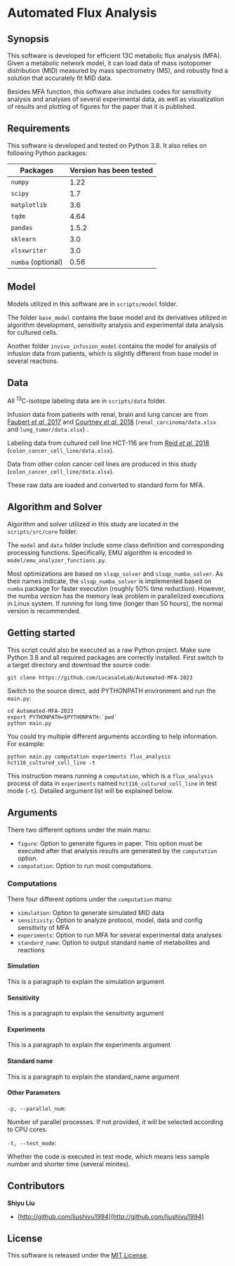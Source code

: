 # Automated Flux Analysis


## Synopsis

This software is developed for efficient 13C metabolic flux analysis (MFA). Given a metabolic network model, it can load data of mass isotopomer distribution (MID) measured by mass spectrometry (MS), and robustly find a solution that accurately fit MID data.

Besides MFA function, this software also includes codes for sensitivity analysis and analyses of several experimental data, as well as visualization of results and plotting of figures for the paper that it is published.

## Requirements

This software is developed and tested on Python 3.8. It also relies on following Python packages:

| Packages           | Version has been tested |
|--------------------|-------------------------|
| `numpy`            | 1.22                    |
| `scipy`            | 1.7                     |
| `matplotlib`       | 3.6                     |
| `tqdm`             | 4.64                    |
| `pandas`           | 1.5.2                   |
| `sklearn`          | 3.0                     |
| `xlsxwriter`       | 3.0                     |
| `numba` (optional) | 0.56                    |

[//]: # (For convenience, an out-of-the-box Docker image is provided to run this code. This docker image is tested on `docker-ce` in Ubuntu with Docker version `19.03.1`. &#40;See Usages part for details.&#41;)

## Model
Models utilized in this software are in `scripts/model` folder.

The folder `base_model` contains the base model and its derivatives utilized in algorithm development, sensitivity analysis and experimental data analysis for cultured cells.

Another folder `invivo_infusion_model` contains the model for analysis of infusion data from patients, which is slightly different from base model in several reactions.

## Data
All <sup>13</sup>C-isotope labeling data are in `scripts/data` folder. 

Infusion data from patients with renal, brain  and lung cancer are from [Faubert *et al*, 2017](https://doi.org/10.1016/j.cell.2017.09.019) and [Courtney *et al*, 2018](https://doi.org/10.1016/j.cmet.2018.07.020) (`renal_carcinoma/data.xlsx` and `lung_tumor/data.xlsx`) .

Labeling data from cultured cell line HCT-116 are from [Reid *et al*, 2018](https://doi.org/10.1038/s41467-018-07868-6) (`colon_cancer_cell_line/data.xlsx`).

Data from other colon cancer cell lines are produced in this study (`colon_cancer_cell_line/data.xlsx`).

These raw data are loaded and converted to standard form for MFA.

## Algorithm and Solver
Algorithm and solver utilized in this study are located in the `scripts/src/core` folder.

The `model` and `data` folder include some class definition and corresponding processing functions. Specifically, EMU algorithm is encoded in `model/emu_analyzer_functions.py`.

Most optimizations are based on `slsqp_solver` and `slsqp_numba_solver`. As their names indicate, the `slsqp_numba_solver` is implemented based on `numba` package for faster execution (roughly 50% time reduction). However, the numba version has the memory leak problem in parallelized executions in Linux system. If running for long time (longer than 50 hours), the normal version is recommended.


<!---
The Docker version will be available in the future


### Docker (recommended)
First install an appropriate Docker version ([see here for details](https://docs.docker.com/install/)). Then a model could be executed by the following script:

```shell script
MODEL=model1_m5
TARGET_PATH=/your/path/to/output
cd $TARGET_PATH
docker run -it --rm --name python_$MODEL -v `pwd`:/Lactate_MFA/new_models \
  locasalelab/lactate_mfa:latest $MODEL --test_mode
```

In this script, you could modify the value of `MODEL` to the name of your target model, and modify the value of `TARGET_PATH` to the path that you want to output results. Available model name is listed in following section. BE CAREFUL that the target path would be visited as root account in container! The flag `--test_mode` or `-t` makes the code run quickly in a test mode, and could be removed to run a formal mode. The formal running takes tens of hours.

-->

## Getting started

This script could also be executed as a raw Python project. Make sure Python 3.8 and all required packages are correctly installed. First switch to a target directory and download the source code:

```shell script
git clone https://github.com/LocasaleLab/Automated-MFA-2023
```

Switch to the source direct, add PYTHONPATH environment and run the `main.py`:

```shell script
cd Automated-MFA-2023
export PYTHONPATH=$PYTHONPATH:`pwd`
python main.py
```

You could try multiple different arguments according to help information. For example:

```shell script
python main.py computation experiments flux_analysis hct116_cultured_cell_line -t
```

This instruction means running a `computation`, which is a `flux_analysis` process of data in `experiments` named `hct116_cultured_cell_line` in test mode (`-t`). 
Detailed argument list will be explained below.

## Arguments

There two different options under the main manu:
- `figure`: Option to generate figures in paper. This option must be executed after that analysis results are generated by the `computation` option.
- `computation`: Option to run most computations.

### Computations

There four different options under the `computation` manu:
- `simulation`: Option to generate simulated MID data
- `sensitivity`: Option to analyze protocol, model, data and config sensitivity of MFA
- `experiments`: Option to run MFA for several experimental data analyses
- `standard_name`: Option to output standard name of metabolites and reactions

#### Simulation

This is a paragraph to explain the simulation argument


#### Sensitivity

This is a paragraph to explain the sensitivity argument


#### Experiments

This is a paragraph to explain the experiments argument


#### Standard name

This is a paragraph to explain the standard_name argument


<!---
The list will be available in the future

### List of models

| Model name in this script | Model name in methods | Source tissue | Sink tissue            | Circulating metabolites    | Data source                          | Description                                                                                                                       |
|---------------------------|-----------------------|---------------|------------------------|----------------------------|--------------------------------------|-----------------------------------------------------------------------------------------------------------------------------------|
| `model1`                  | Model A               | Liver         | Heart                  | Glucose; Lactate           | Low-infusion glucose data: mouse M1  | Basic two-tissue model.                                                                                                           |
| `model1_unfitted`         | Model A               | Liver         | Heart                  | Glucose; Lactate           | Low-infusion glucose data: mouse M1  | Unfitted result of basic two-tissue model, as the negative result of fitting.                                                     |
| `model1_all`              | Model A               | Liver         | All 8 tissues          | Glucose; Lactate           | Low-infusion glucose data: mouse M1  | Basic two-tissue model with different sink tissues.                                                                               |
| `model1_all_m5`           | Model A               | Liver         | All 8 tissues          | Glucose; Lactate           | Low-infusion glucose data: mouse M5  | Basic two-tissue model with different sink tissues and different mouse data.                                                      |
| `model1_all_m9`           | Model A               | Liver         | All 8 tissues          | Glucose; Lactate           | Low-infusion glucose data: mouse M9  | Basic two-tissue model with different sink tissues and different mouse data.                                                      |
| `model1_all_lactate`      | Model A               | Liver         | All 8 tissues          | Glucose; Lactate           | Low-infusion lactate data: mouse M3  | Basic two-tissue model with different sink tissues and different infusion data.                                                   |
| `model1_all_lactate_m4`   | Model A               | Liver         | All 8 tissues          | Glucose; Lactate           | Low-infusion lactate data: mouse M4  | Basic two-tissue model with different sink tissues and different infusion data.                                                   |
| `model1_all_lactate_m10`  | Model A               | Liver         | All 8 tissues          | Glucose; Lactate           | Low-infusion lactate data: mouse M10 | Basic two-tissue model with different sink tissues and different infusion data.                                                   |
| `model1_all_lactate_m11`  | Model A               | Liver         | All 8 tissues          | Glucose; Lactate           | Low-infusion lactate data: mouse M11 | Basic two-tissue model with different sink tissues and different infusion data.                                                   |
| `parameter`               | Model A               | Liver         | Heart                  | Glucose; Lactate           | Low-infusion data: mouse M1          | Sensitivity analysis of data and other constraint fluxes.                                                                         |
| `model6`                  | Model B               | Liver         | Skeletal muscle        | Glucose; Lactate           | High-infusion data: mouse M1         | Two-tissue model with high-infusion data in different mouse strain.                                                               |
| `model6_unfitted`         | Model B               | Liver         | Skeletal muscle        | Glucose; Lactate           | High-infusion data: mouse M1         | Unfitted result of two-tissue model with high-infusion flux, as the negative result of fitting.                                   |
| `model6_m2`               | Model B               | Liver         | Skeletal muscle        | Glucose; Lactate           | High-infusion data: mouse M2         | Two-tissue model with high-infusion data in different mouse strain.                                                               |
| `model6_m3`               | Model B               | Liver         | Skeletal muscle        | Glucose; Lactate           | High-infusion data: mouse M3         | Two-tissue model with high-infusion data in different mouse strain.                                                               |
| `model6_m4`               | Model B               | Liver         | Skeletal muscle        | Glucose; Lactate           | High-infusion data: mouse M4         | Two-tissue model with high-infusion data in different mouse strain.                                                               |
| `model3`                  | Model D               | Liver         | Heart                  | Glucose; Pyruvate; Lactate | Low-infusion glucose data: mouse M1  | Two-tissue model with three circulatory metabolites.                                                                              |
| `model3_unfitted`         | Model D               | Liver         | Heart                  | Glucose; Pyruvate; Lactate | Low-infusion glucose data: mouse M1  | Unfitted result of two-tissue model with three circulatory metabolites, as the negative result of fitting.                        |
| `model3_all`              | Model D               | Liver         | All 8 tissues          | Glucose; Pyruvate; Lactate | Low-infusion glucose data: mouse M1  | Two-tissue model with three circulatory metabolites and different sink tissues.                                                   |
| `model5`                  | Model C               | Liver         | Heart; Skeletal muscle | Glucose; Lactate           | Low-infusion data: mouse M1          | Three-tissue model.                                                                                                               |
| `model5_comb2`            | Model C               | Liver         | Brain; Skeletal muscle | Glucose; Lactate           | Low-infusion data: mouse M1          | Three-tissue model.                                                                                                               |
| `model5_comb3`            | Model C               | Liver         | Heart; Brain           | Glucose; Lactate           | Low-infusion data: mouse M1          | Three-tissue model.                                                                                                               |
| `model5_unfitted`         | Model C               | Liver         | Heart; Skeletal muscle | Glucose; Lactate           | Low-infusion data: mouse M1          | Unfitted result of three-tissue model, as the negative result of fitting.                                                         |
| `model7`                  | Model E               | Liver         | Skeletal muscle        | Glucose; Pyruvate; Lactate | High-infusion data: mouse M1         | Two-tissue model with three circulatory metabolites and high-infusion data.                                                       |
| `model7_unfitted`         | Model E               | Liver         | Skeletal muscle        | Glucose; Pyruvate; Lactate | High-infusion data: mouse M1         | Unfitted result of two-tissue model with three circulatory metabolites and high-infusion flux, as the negative result of fitting. |

-->

#### Other Parameters

`-p, --parallel_num`:
    
Number of parallel processes. If not provided, it will be selected according to CPU cores.

`-t, --test_mode`:

Whether the code is executed in test mode, which means less sample number and shorter time (several minites).


## Contributors

**Shiyu Liu**

+ [http://github.com/liushiyu1994](http://github.com/liushiyu1994)

## License

This software is released under the [MIT License](LICENSE-MIT).
